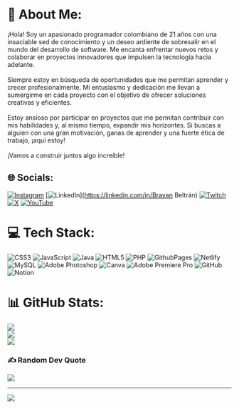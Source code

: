 # 💫 About Me:
¡Hola! Soy un apasionado programador colombiano de 21 años con una insaciable sed de conocimiento y un deseo ardiente de sobresalir en el mundo del desarrollo de software. Me encanta enfrentar nuevos retos y colaborar en proyectos innovadores que impulsen la tecnología hacia adelante.<br><br>Siempre estoy en búsqueda de oportunidades que me permitan aprender y crecer profesionalmente. Mi entusiasmo y dedicación me llevan a sumergirme en cada proyecto con el objetivo de ofrecer soluciones creativas y eficientes.<br><br>Estoy ansioso por participar en proyectos que me permitan contribuir con mis habilidades y, al mismo tiempo, expandir mis horizontes. Si buscas a alguien con una gran motivación, ganas de aprender y una fuerte ética de trabajo, ¡aquí estoy!<br><br>¡Vamos a construir juntos algo increíble!


## 🌐 Socials:
[![Instagram](https://img.shields.io/badge/Instagram-%23E4405F.svg?logo=Instagram&logoColor=white)](https://instagram.com/bryantctg) [![LinkedIn](https://img.shields.io/badge/LinkedIn-%230077B5.svg?logo=linkedin&logoColor=white)](https://linkedin.com/in/Brayan Beltrán) [![Twitch](https://img.shields.io/badge/Twitch-%239146FF.svg?logo=Twitch&logoColor=white)](https://twitch.tv/bryantctgg) [![X](https://img.shields.io/badge/X-black.svg?logo=X&logoColor=white)](https://x.com/Bryantctg21) [![YouTube](https://img.shields.io/badge/YouTube-%23FF0000.svg?logo=YouTube&logoColor=white)](https://youtube.com/@https://www.youtube.com/@bryanctgg) 

# 💻 Tech Stack:
![CSS3](https://img.shields.io/badge/css3-%231572B6.svg?style=for-the-badge&logo=css3&logoColor=white) ![JavaScript](https://img.shields.io/badge/javascript-%23323330.svg?style=for-the-badge&logo=javascript&logoColor=%23F7DF1E) ![Java](https://img.shields.io/badge/java-%23ED8B00.svg?style=for-the-badge&logo=openjdk&logoColor=white) ![HTML5](https://img.shields.io/badge/html5-%23E34F26.svg?style=for-the-badge&logo=html5&logoColor=white) ![PHP](https://img.shields.io/badge/php-%23777BB4.svg?style=for-the-badge&logo=php&logoColor=white) ![GithubPages](https://img.shields.io/badge/github%20pages-121013?style=for-the-badge&logo=github&logoColor=white) ![Netlify](https://img.shields.io/badge/netlify-%23000000.svg?style=for-the-badge&logo=netlify&logoColor=#00C7B7) ![MySQL](https://img.shields.io/badge/mysql-4479A1.svg?style=for-the-badge&logo=mysql&logoColor=white) ![Adobe Photoshop](https://img.shields.io/badge/adobe%20photoshop-%2331A8FF.svg?style=for-the-badge&logo=adobe%20photoshop&logoColor=white) ![Canva](https://img.shields.io/badge/Canva-%2300C4CC.svg?style=for-the-badge&logo=Canva&logoColor=white) ![Adobe Premiere Pro](https://img.shields.io/badge/Adobe%20Premiere%20Pro-9999FF.svg?style=for-the-badge&logo=Adobe%20Premiere%20Pro&logoColor=white) ![GitHub](https://img.shields.io/badge/github-%23121011.svg?style=for-the-badge&logo=github&logoColor=white) ![Notion](https://img.shields.io/badge/Notion-%23000000.svg?style=for-the-badge&logo=notion&logoColor=white)
# 📊 GitHub Stats:
![](https://github-readme-stats.vercel.app/api?username=BrayanABM&theme=onedark&hide_border=false&include_all_commits=false&count_private=false)<br/>
![](https://github-readme-streak-stats.herokuapp.com/?user=BrayanABM&theme=onedark&hide_border=false)<br/>
![](https://github-readme-stats.vercel.app/api/top-langs/?username=BrayanABM&theme=onedark&hide_border=false&include_all_commits=false&count_private=false&layout=compact)

### ✍️ Random Dev Quote
![](https://quotes-github-readme.vercel.app/api?type=horizontal&theme=radical)

---
[![](https://visitcount.itsvg.in/api?id=BrayanABM&icon=0&color=0)](https://visitcount.itsvg.in)

<!-- Proudly created with GPRM ( https://gprm.itsvg.in ) -->
